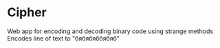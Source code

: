 # Cipher
Web app for encoding and decoding binary code using strange methods
Encodes line of text to "бябябяббябяб"
